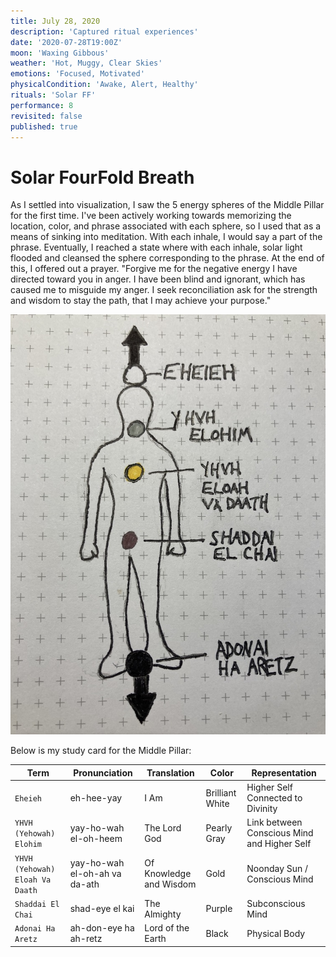 ```yaml
---
title: July 28, 2020
description: 'Captured ritual experiences'
date: '2020-07-28T19:00Z'
moon: 'Waxing Gibbous'
weather: 'Hot, Muggy, Clear Skies'
emotions: 'Focused, Motivated'
physicalCondition: 'Awake, Alert, Healthy'
rituals: 'Solar FF'
performance: 8
revisited: false
published: true
---
```


# Solar FourFold Breath

As I settled into visualization, I saw the 5 energy spheres of the Middle Pillar for the first time. I've been actively working towards memorizing the location, color, and phrase associated with each sphere, so I used that as a means of sinking into meditation. With each inhale, I would say a part of the phrase. Eventually, I reached a state where with each inhale, solar light flooded and cleansed the sphere corresponding to the phrase. At the end of this, I offered out a prayer. "Forgive me for the negative energy I have directed toward you in anger. I have been blind and ignorant, which has caused me to misguide my anger. I seek reconciliation ask for the strength and wisdom to stay the path, that I may achieve your purpose."

![middle-pillar](./middle-pillar.jpg)

Below is my study card for the Middle Pillar:

Term | Pronunciation | Translation | Color | Representation
-----|---------------|-------------|-------|---------------
`Eheieh` | eh-hee-yay | I Am | Brilliant White | Higher Self Connected to Divinity
`YHVH (Yehowah) Elohim` | yay-ho-wah el-oh-heem | The Lord God | Pearly Gray | Link between Conscious Mind and Higher Self
`YHVH (Yehowah) Eloah Va Daath` | yay-ho-wah el-oh-ah va da-ath | Of Knowledge and Wisdom | Gold | Noonday Sun / Conscious Mind
`Shaddai El Chai` | shad-eye el kai | The Almighty | Purple | Subconscious Mind
`Adonai Ha Aretz` | ah-don-eye ha ah-retz | Lord of the Earth | Black | Physical Body